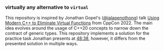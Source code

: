 ### virtually any alternative to `virtual`

This repository is inspired by Jonathan Gopel's ([@jalapenothong](https://twitter.com/jalapenothong)) talk 
[Using Modern C++ to Eliminate Virtual Functions](https://www.youtube.com/watch?v=gTNJXVmuRRA) from CppCon 2022.
The main idea evolves around the usage of C++20 concepts to narrow down the contract of generic types. 
This repository implements a solution for the practice task Jonathan presents at [48:38](https://youtu.be/gTNJXVmuRRA?t=2618),
however, it differs from the presented solution in multiple ways.
